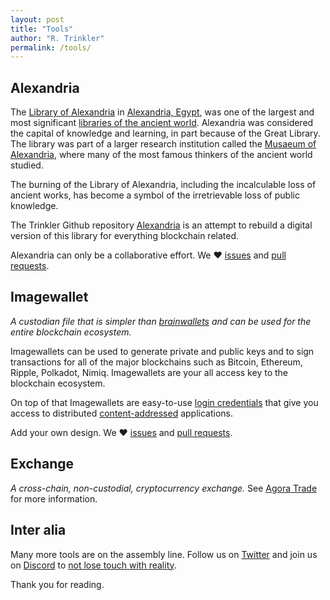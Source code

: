 ```yaml
---
layout: post
title: "Tools"
author: "R. Trinkler"
permalink: /tools/
---
```


## Alexandria

The [Library of Alexandria](https://en.wikipedia.org/wiki/Library_of_Alexandria) in [Alexandria, Egypt](https://en.wikipedia.org/wiki/Alexandria,_Egypt "Alexandria, Egypt"), was one of the largest and most significant [libraries of the ancient world](https://en.wikipedia.org/wiki/List_of_libraries_in_the_ancient_world "List of libraries in the ancient world"). Alexandria was considered the capital of knowledge and learning, in part because of the Great Library. The library was part of a larger research institution called the [Musaeum of Alexandria](https://en.wikipedia.org/wiki/Musaeum "Musaeum"), where many of the most famous thinkers of the ancient world studied.

The burning of the Library of Alexandria, including the incalculable loss of ancient works, has become a symbol of the irretrievable loss of public knowledge.

The Trinkler Github repository [Alexandria](https://github.com/Trinkler/alexandria) is an attempt to rebuild a digital version of this library for everything blockchain related.

Alexandria can only be a collaborative effort. We ❤ [issues](https://github.com/Trinkler/alexandria/issues/new) and [pull requests](https://github.com/Trinkler/alexandria/fork).

## Imagewallet

_A custodian file that is simpler than [brainwallets](https://en.bitcoin.it/wiki/Brainwallet) and can be used for the entire blockchain ecosystem._

Imagewallets can be used to generate private and public keys and to sign transactions for all of the major blockchains such as Bitcoin, Ethereum, Ripple, Polkadot, Nimiq. Imagewallets are your all access key to the blockchain ecosystem.

On top of that Imagewallets are easy-to-use [login credentials](https://blog.colony.io/securing-local-storage-for-dapps-33dc4d52e1fd) that give you access to distributed [content-addressed](https://ipfs.io) applications.

Add your own design. We ❤ [issues](https://github.com/Trinkler/imagewallet/issues/new) and [pull requests](https://github.com/Trinkler/imagewallet/fork).

## Exchange

_A cross-chain, non-custodial, cryptocurrency exchange._ See [Agora Trade](https://trinkler.software/exchange) for more information.

## Inter alia

Many more tools are on the assembly line. Follow us on [Twitter](https://twitter.com/trinkler_sw) and join us on [Discord](https://discord.gg/Te7sWv3) to [not lose touch with reality](https://www.youtube.com/watch?v=UYfh9YhUVdE).

Thank you for reading.
